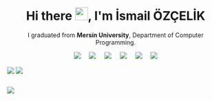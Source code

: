 <h1 align='center'> Hi there <img src="https://user-images.githubusercontent.com/53148314/120832912-d7576900-c569-11eb-8de9-71da3412c259.gif" height="30">, I'm İsmail 
  ÖZÇELİK </h1>

<p align='center'>
  I graduated from <b>Mersin University</b>, Department of Computer Programming. 
</p>

<p align='center'>
  <a href="https://github.com/ismailozcelik1494"><img src="https://img.shields.io/badge/github-100000?style=for-the-badge&logo=github&logoColor=white" /></a>&nbsp;&nbsp;&nbsp;&nbsp;
  <a href="https://instagram.com/ismailozcelik1494"><img src="https://img.shields.io/badge/instagram-%231DA1F2.svg?&style=for-the-badge&logo=instagram&logoColor=white" /></a>&nbsp;&nbsp;&nbsp;&nbsp;
  <a href="https://www.linkedin.com/in/ismail-ozcelik-ltd-llc/"><img src="https://img.shields.io/badge/linkedin-%230077B5.svg?&style=for-the-badge&logo=linkedin&logoColor=white" /></a>&nbsp;&nbsp;&nbsp;&nbsp;
 <a href="mailto:ismailozcelik1494@gmail.com"><img src="https://img.shields.io/badge/Outlook-0078D4.svg?&style=for-the-badge&logo=microsoft%20outlook&logoColor=white" /></a>&nbsp;&nbsp;&nbsp;&nbsp;
 <a href="https://instagram.com/alniva.soft/"><img src="https://img.shields.io/badge/ismailozcelik1494.info-F4D03E.svg?&style=for-the-badge&logo=Cliqz&logoColor=black" /></a>&nbsp;&nbsp;&nbsp;&nbsp;
  <a href="#"><img src="https://estruyf-github.azurewebsites.net/api/VisitorHit?user=ismailozcelik1494&countColor=%237B1E7A" /></a>
</p>


<a href="https://github.com/ismailozcelik1494"><img align="center" src="https://github-readme-stats.vercel.app/api?username=ismailozcelik1494&show_icons=true&bg_color=0d1117&text_color=bdc3c7&title_color=F4D03E&icon_color=F4D03E&hide_border=true" /></a>
<a href="https://github.com/ismailozcelik1494"><img align="center" src="https://github-readme-stats.vercel.app/api/top-langs/?username=ismailozcelik1494&bg_color=0d1117&text_color=bdc3c7&title_color=F4D03E&hide_border=true&layout=compact&langs_count=10" /></a>

## <a href="https://github.com/ismailozcelik1494"><img src="https://img.shields.io/badge/Latest-Gists-100000?style=for-the-badge&logo=github&logoColor=white" /></a>

<!-- GISTS:START -->

<!-- GISTS:END -->
